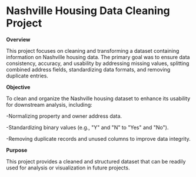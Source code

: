 # Nashville Housing Data Cleaning Project
**Overview**

This project focuses on cleaning and transforming a dataset containing information on Nashville housing data. The primary goal was to ensure data consistency, accuracy, and usability by addressing missing values, splitting combined address fields, standardizing data formats, and removing duplicate entries.

**Objective**

To clean and organize the Nashville housing dataset to enhance its usability for downstream analysis, including:

  -Normalizing property and owner address data.
  
  -Standardizing binary values (e.g., "Y" and "N" to "Yes" and "No").
  
  -Removing duplicate records and unused columns to improve data integrity.

**Purpose**

This project provides a cleaned and structured dataset that can be readily used for analysis or visualization in future projects.
